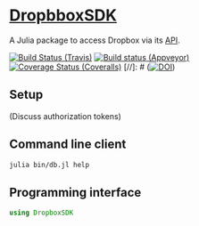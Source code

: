 # [DropbboxSDK](https://github.com/eschnett/DropbboxSDK)

A Julia package to access Dropbox via its
[API](https://www.dropbox.com/developers/documentation/http).

[![Build Status (Travis)](https://travis-ci.org/eschnett/DropboxSDK.jl.svg?branch=master)](https://travis-ci.org/eschnett/DropboxSDK.jl)
[![Build status (Appveyor)](https://ci.appveyor.com/api/projects/status/eo7ajcctw4666pxm?svg=true)](https://ci.appveyor.com/project/eschnett/dropboxsdk-jl)
[![Coverage Status (Coveralls)](https://coveralls.io/repos/github/eschnett/DropboxSDK.jl/badge.svg?branch=master)](https://coveralls.io/github/eschnett/DropboxSDK.jl?branch=master)
[//]: # ([![DOI](https://zenodo.org/badge/144600920.svg)](https://zenodo.org/badge/latestdoi/144600920))



## Setup

(Discuss authorization tokens)



## Command line client

```sh
julia bin/db.jl help
```



## Programming interface

```Julia
using DropboxSDK
```
